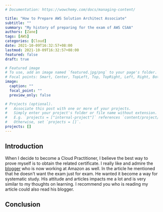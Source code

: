```yaml
---
# Documentation: https://wowchemy.com/docs/managing-content/

title: "How to Prepare AWS Solution Architect Associate"
subtitle: ""
summary: "My history of preparing for the exam of AWS CSAA"
authors: [Zane]
tags: [AWS]
categories: [Cloud]
date: 2021-10-09T16:32:57+08:00
lastmod: 2021-10-09T16:32:57+08:00
featured: false
draft: true

# Featured image
# To use, add an image named `featured.jpg/png` to your page's folder.
# Focal points: Smart, Center, TopLeft, Top, TopRight, Left, Right, BottomLeft, Bottom, BottomRight.
image:
  caption: ""
  focal_point: ""
  preview_only: false

# Projects (optional).
#   Associate this post with one or more of your projects.
#   Simply enter your project's folder or file name without extension.
#   E.g. `projects = ["internal-project"]` references `content/project/deep-learning/index.md`.
#   Otherwise, set `projects = []`.
projects: []
---
```


## Introduction

When I decide to become a Cloud Practitioner, I believe the best way to prove myself is to obtain the related certificate. I really like and admire the [blogger](https://easoncao.com/how-i-pass-aws-all-five-certificate-within-one-year/) who is now working at Amazon as well. In the article he mentioned that he doesn't want the exam just for exam. He wanted it become a way for systematic study. His attitude and articles impacts me a lot and is very similar to my thoughts on learning. I recommend you who is reading my article could also read his blogger.

## Conclusion
